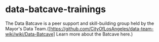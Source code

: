 # data-batcave-trainings
The Data Batcave is a peer support and skill-building group held by the Mayor's Data Team.([https://github.com/CityOfLosAngeles/data-team-wiki/wiki/Data-Batcave] Learn more about the Batcave here.)
